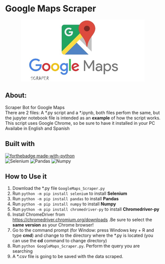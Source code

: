 # Google Maps Scraper
<p align="center">
<img src="./GoogleMapsScraper.jpg" width="400"/>
</p>

## About:
Scraper Bot for Google Maps <br>
There are 2 files: A *.py script and a *.ipynb, both files perfom the same, but the jupyter notebook file is intended as an **example** of how the script works. <br>
This script uses Google Chrome, so be sure to have it installed in your PC <br>
Availabe in English and Spanish

## Built with
[![forthebadge made-with-python](http://ForTheBadge.com/images/badges/made-with-python.svg)](https://www.python.org/) <br>
![Selenium](https://img.shields.io/badge/-Selenium-43B02A?logo=django&logoColor=white&style=plastic)
![Pandas](https://img.shields.io/badge/-Pandas-150458?logo=pandas&logoColor=white&style=plastic)
![Numpy](https://img.shields.io/badge/-Numpy-013243?logo=numpy&logoColor=white&style=plastic)

## How to Use it
1. Download the *.py file `GoogleMaps_Scraper.py`
2. Run `python -m pip install selenium` to install **Selenium**
3. Run `python -m pip install pandas` to install **Pandas**
4. Run `python -m pip install numpy` to install **Numpy**
5. Run `python -m pip install chromedriver-py` to install **Chromedriver-py**
6. Install ChromeDriver from https://chromedriver.chromium.org/downloads .Be sure to select the **same version** as your Chrome browser!
7. Go to the command prompt (for Window: press Windows key + R and type **cmd**) and change to the directory where the *.py is located (you can use the **cd** command to change directory)
8. Run `python GoogleMaps_Scraper.py`. Perform the query you are searching
9. A *.csv file is going to be saved with the data scraped.

